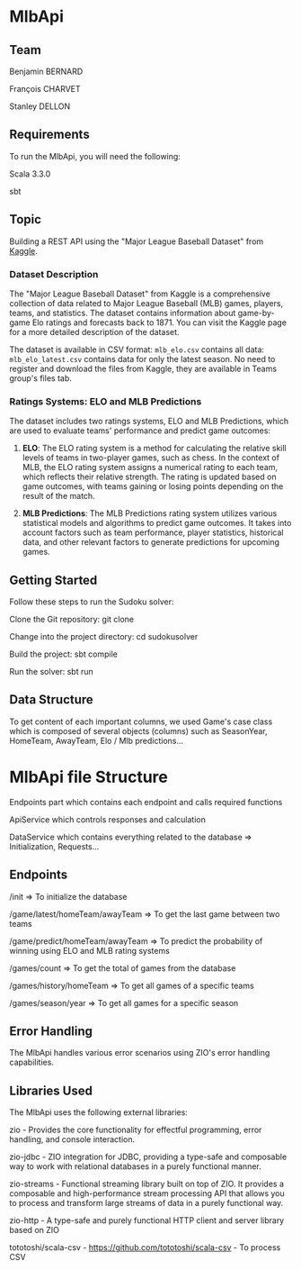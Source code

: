 # MlbApi

## Team

Benjamin BERNARD

François CHARVET

Stanley DELLON

## Requirements
To run the MlbApi, you will need the following:

Scala 3.3.0

sbt

## Topic

Building a REST API using the "Major League Baseball Dataset" from [Kaggle](https://www.kaggle.com/datasets/saurabhshahane/major-league-baseball-dataset).

### Dataset Description
The "Major League Baseball Dataset" from Kaggle is a comprehensive collection of data related to Major League Baseball (MLB) games, players, teams, and statistics. The dataset contains information about game-by-game Elo ratings and forecasts back to 1871. You can visit the Kaggle page for a more detailed description of the dataset.

The dataset is available in CSV format: `mlb_elo.csv` contains all data: `mlb_elo_latest.csv` contains data for only the latest season. No need to register and download the files from Kaggle, they are available in Teams group's files tab.

### Ratings Systems: ELO and MLB Predictions
The dataset includes two ratings systems, ELO and MLB Predictions, which are used to evaluate teams' performance and predict game outcomes:

1. **ELO**: The ELO rating system is a method for calculating the relative skill levels of teams in two-player games, such as chess. In the context of MLB, the ELO rating system assigns a numerical rating to each team, which reflects their relative strength. The rating is updated based on game outcomes, with teams gaining or losing points depending on the result of the match.

2. **MLB Predictions**: The MLB Predictions rating system utilizes various statistical models and algorithms to predict game outcomes. It takes into account factors such as team performance, player statistics, historical data, and other relevant factors to generate predictions for upcoming games.

## Getting Started
Follow these steps to run the Sudoku solver:

Clone the Git repository: git clone <repository-url>

Change into the project directory: cd sudokusolver

Build the project: sbt compile

Run the solver: sbt run

## Data Structure
To get content of each important columns, we used Game's case class which is composed of several objects (columns) such as SeasonYear, HomeTeam, AwayTeam, Elo / Mlb predictions...

# MlbApi file Structure

Endpoints part which contains each endpoint and calls required functions

ApiService which controls responses and calculation

DataService which contains everything related to the database => Initialization, Requests...

## Endpoints 

/init => To initialize the database

/game/latest/homeTeam/awayTeam => To get the last game between two teams

/game/predict/homeTeam/awayTeam => To predict the probability of winning using ELO and MLB rating systems

/games/count => To get the total of games from the database

/games/history/homeTeam => To get all games of a specific teams

/games/season/year => To get all games for a specific season

## Error Handling
The MlbApi handles various error scenarios using ZIO's error handling capabilities.

## Libraries Used
The MlbApi uses the following external libraries:

zio - Provides the core functionality for effectful programming, error handling, and console interaction.

zio-jdbc - ZIO integration for JDBC, providing a type-safe and composable way to work with relational databases in a purely functional manner.

zio-streams - Functional streaming library built on top of ZIO. It provides a composable and high-performance stream processing API that allows you to process and transform large streams of data in a purely functional way.

zio-http - A type-safe and purely functional HTTP client and server library based on ZIO

tototoshi/scala-csv - https://github.com/tototoshi/scala-csv - To process CSV
